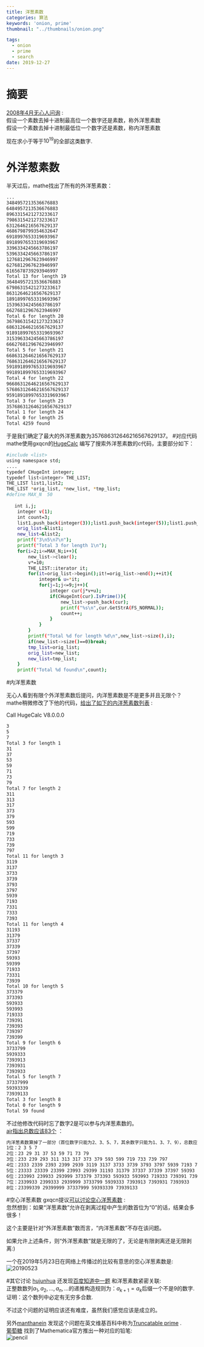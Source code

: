```yaml
---
title: 洋葱素数
categories: 算法
keywords: 'onion, prime'
thumbnail: "../thumbnails/onion.png"

tags:
  - onion
  - prime
  - search
date: 2019-12-27
---
```


# 摘要
[2008年4月无心人问询](https://bbs.emath.ac.cn/thread-290-1-1.html) :  
假设一个素数去掉十进制最高位一个数字还是素数，称外洋葱素数  
假设一个素数去掉十进制最低位一个数字还是素数，称内洋葱素数  

现在求小于等于$10^{19}$的全部这类数字.  

# 外洋葱素数
半天过后，mathe找出了所有的外洋葱素数：  
```bash
...
3484957213536676883
6484957213536676883
8963315421273233617
7986315421273233617
6312646216567629137
4686798799354632647
6918997653319693967
8918997653319693967
3396334245663786197
5396334245663786197
1276812967623946997
6276812967623946997
6165678739293946997
Total 13 for length 19
36484957213536676883
67986315421273233617
86312646216567629137
18918997653319693967
15396334245663786197
66276812967623946997
Total 6 for length 20
367986315421273233617
686312646216567629137
918918997653319693967
315396334245663786197
666276812967623946997
Total 5 for length 21
6686312646216567629137
7686312646216567629137
5918918997653319693967
9918918997653319693967
Total 4 for length 22
96686312646216567629137
57686312646216567629137
95918918997653319693967
Total 3 for length 23
357686312646216567629137
Total 1 for length 24
Total 0 for length 25
Total 4259 found
```
于是我们确定了最大的外洋葱素数为357686312646216567629137。
#对应代码
mathe使用gxqcn的[HugeCalc](https://www.emath.ac.cn/hugecalc/) 编写了搜索外洋葱素数的c代码，主要部分如下：
```bash
#include <list>
using namespace std;
....
typedef CHugeInt integer;
typedef list<integer> THE_LIST;
THE_LIST list1,list2;
THE_LIST *orig_list, *new_list, *tmp_list;
#define MAX_N  50
 
   int i,j;
    integer v(1);
    int count=3;
    list1.push_back(integer(3));list1.push_back(integer(5));list1.push_back(integer(7));
    orig_list=&list1;
    new_list=&list2;
    printf("3\n5\n7\n");
    printf("Total 3 for length 1\n");
    for(i=2;i<=MAX_N;i++){
        new_list->clear();
        v*=10;
        THE_LIST::iterator it;
        for(it=orig_list->begin();it!=orig_list->end();++it){
            integer& u=*it;
            for(j=1;j<=9;j++){
                integer cur(j*v+u);
                if(CHugeInt(cur).IsPrime()){
                    new_list->push_back(cur);
                    printf("%s\n",cur.GetStrA(FS_NORMAL));
                    count++;
                }
            }
        }
        printf("Total %d for length %d\n",new_list->size(),i);
        if(new_list->size()==0)break;
        tmp_list=orig_list;
        orig_list=new_list;
        new_list=tmp_list;
    }
    printf("Total %d found\n",count);
```

#内洋葱素数

无心人看到有限个外洋葱素数后提问，内洋葱素数是不是更多并且无限个？  
mathe稍微修改了下他的代码，[给出了如下的内洋葱素数列表](https://bbs.emath.ac.cn/forum.php?mod=redirect&goto=findpost&ptid=290&pid=2466&fromuid=20) : 

Call HugeCalc V8.0.0.0 
```bash
3
5
7
Total 3 for length 1
31
37
53
59
71
73
79
Total 7 for length 2
311
313
317
373
379
593
599
719
733
739
797
Total 11 for length 3
3119
3137
3733
3739
3793
3797
5939
7193
7331
7333
7393
Total 11 for length 4
31193
31379
37337
37339
37397
59393
59399
71933
73331
73939
Total 10 for length 5
373379
373393
593933
593993
719333
739391
739393
739397
739399
Total 9 for length 6
3733799
5939333
7393913
7393931
7393933
Total 5 for length 7
37337999
59393339
73939133
Total 3 for length 8
Total 0 for length 9
Total 59 found
```
不过他修改代码时忘了数字2是可以参与内洋葱素数的。  
[air指出总数应该83个](https://bbs.emath.ac.cn/forum.php?mod=redirect&goto=findpost&ptid=290&pid=31525&fromuid=20) ：  
```bash
内洋葱素数算掉了一部分（首位数字只能为2、3、5、7，其余数字只能为1、3、7、9），总数应该是83个。
1位：2 3 5 7
2位：23 29 31 37 53 59 71 73 79
3位：233 239 293 311 313 317 373 379 593 599 719 733 739 797
4位：2333 2339 2393 2399 2939 3119 3137 3733 3739 3793 3797 5939 7193 7331 7333 7393
5位：23333 23339 23399 23993 29399 31193 31379 37337 37339 37397 59393 59399 71933 73331 73939 
6位：233993 239933 293999 373379 373393 593933 593993 719333 739391 739393 739397 739399
7位：2339933 2399333 2939999 3733799 5939333 7393913 7393931 7393933
8位：23399339 29399999 37337999 59393339 73939133
```

#空心洋葱素数
gxqcn提议[可以讨论空心洋葱素数](https://bbs.emath.ac.cn/forum.php?mod=redirect&goto=findpost&ptid=290&pid=2553&fromuid=20) :  
忽然想到：如果“洋葱素数”允许在剥离过程中产生的数首位为“0”的话，结果会多很多！

这个主要是针对“外洋葱素数”数而言，“内洋葱素数”不存在该问题。

如果允许上述条件，则“外洋葱素数”就是无限的了，无论是有限剥离还是无限剥离:)

一个在2019年5月23日在网络上传播过的比较有意思的空心洋葱素数是:  
![20190523](../images/20190523.jpg)  

#其它讨论
[hujunhua](https://bbs.emath.ac.cn/forum.php?mod=redirect&goto=findpost&ptid=290&pid=31819&fromuid=20) 还发现[百度知道中一题](http://zhidao.baidu.com/question/175853886.html) 和洋葱素数紧密关联:  
正整数数列$a_1, a_2, \dots, a_n, \dots$的递推构造规则为：$a_{k+1}=a_k$后缀一个不是9的数字.  
证明：这个数列中必定有无穷多合数.

不过这个问题的证明应该还有难度，虽然我们感觉应该是成立的。

另外[manthanein](https://bbs.emath.ac.cn/forum.php?mod=redirect&goto=findpost&ptid=290&pid=65068&fromuid=20) 发现这个问题在英文维基百科中称为[Truncatable prime](https://en.wikipedia.org/wiki/Truncatable_prime) .  
[葡萄糖](https://bbs.emath.ac.cn/forum.php?mod=redirect&goto=findpost&ptid=290&pid=79625&fromuid=20) 找到了Mathematica官方推出一种对应的铅笔:  
![pencil](../images/pencil.jpg) 




